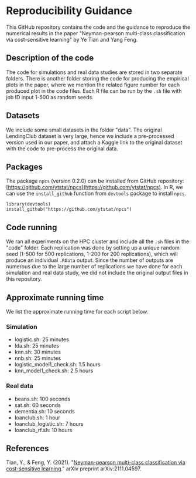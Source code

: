 Reproducibility Guidance
================

This GitHub repository contains the code and the guidance to reproduce the numerical results in the paper "Neyman-pearson multi-class classification via cost-sensitive learning" by Ye Tian and Yang Feng.

## Description of the code
The code for simulations and real data studies are stored in two separate folders. There is another folder storing the code for producing the empirical plots in the paper, where we mention the related figure number for each produced plot in the code files. Each R file can be run by the `.sh` file with job ID input 1-500 as random seeds.

## Datasets
We include some small datasets in the folder "data". The original LendingClub dataset is very large, hence we include a pre-processed version used in our paper, and attach a Kaggle link to the original dataset with the code to pre-process the original data.

## Packages
The package `npcs` (version 0.2.0) can be installed from GitHub repository: [https://github.com/ytstat/npcs](https://github.com/ytstat/npcs). In R, we can use the `install_github` function from `devtools` package to install `npcs`.
```
library(devtools)
install_github("https://github.com/ytstat/npcs")
```

## Code running
We ran all experiments on the HPC cluster and include all the `.sh` files in the "code" folder. Each replication was done by setting up a unique random seed (1-500 for 500 replications, 1-200 for 200 replications), which will produce an individual `.RData` output. Since the number of outputs are numerous due to the large number of replications we have done for each simulation and real data study, we did not include the original output files in this repository.

## Approximate running time
We list the approximate running time for each script below.
### Simulation
- logistic.sh: 25 minutes
- lda.sh: 25 minutes
- knn.sh: 30 minutes
- nnb.sh: 25 minutes
- logistic_model1_check.sh: 1.5 hours
- knn_model1_check.sh: 2.5 hours

### Real data
- beans.sh: 100 seconds
- sat.sh: 60 seconds
- dementia.sh: 10 seconds
- loanclub.sh: 1 hour
- loanclub_logistic.sh: 7 hours
- loanclub_rf.sh: 10 hours

## References
Tian, Y., & Feng, Y. (2021). "[Neyman-pearson multi-class classification via cost-sensitive learning](https://arxiv.org/abs/2111.04597)." arXiv preprint arXiv:2111.04597.

